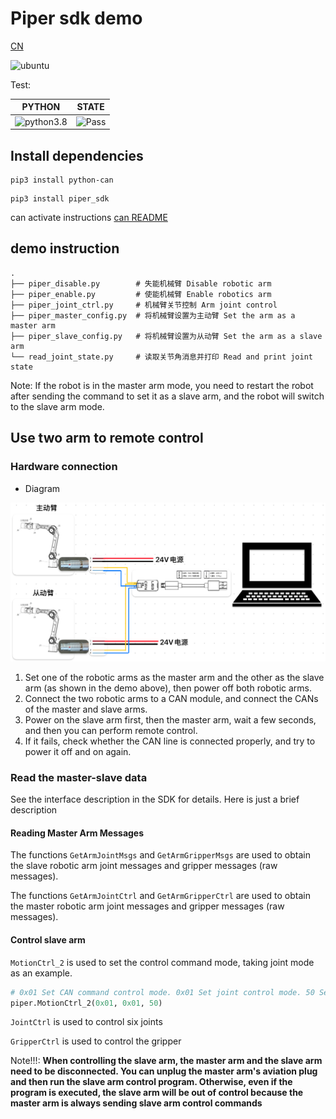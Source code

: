# Piper sdk demo

[CN](README.MD)

![ubuntu](https://img.shields.io/badge/Ubuntu-20.04-orange.svg)

Test:

|PYTHON |STATE|
|---|---|
|![python3.8](https://img.shields.io/badge/Python-3.8-blue.svg)|![Pass](https://img.shields.io/badge/Pass-blue.svg)|

## Install dependencies

```shell
pip3 install python-can
```

```shell
pip3 install piper_sdk
```

can activate instructions [can README](./can_config.MD)

## demo instruction

```shell
.
├── piper_disable.py        # 失能机械臂 Disable robotic arm
├── piper_enable.py         # 使能机械臂 Enable robotics arm
├── piper_joint_ctrl.py     # 机械臂关节控制 Arm joint control
├── piper_master_config.py  # 将机械臂设置为主动臂 Set the arm as a master arm
├── piper_slave_config.py   # 将机械臂设置为从动臂 Set the arm as a slave arm
└── read_joint_state.py     # 读取关节角消息并打印 Read and print joint state
```

Note: If the robot is in the master arm mode, you need to restart the robot after sending the command to set it as a slave arm, and the robot will switch to the slave arm mode.

## Use two arm to remote control

### Hardware connection

- Diagram

![ ](../asserts/接线图.PNG)

1. Set one of the robotic arms as the master arm and the other as the slave arm (as shown in the demo above), then power off both robotic arms.
2. Connect the two robotic arms to a CAN module, and connect the CANs of the master and slave arms.
3. Power on the slave arm first, then the master arm, wait a few seconds, and then you can perform remote control.
4. If it fails, check whether the CAN line is connected properly, and try to power it off and on again.

### Read the master-slave data

See the interface description in the SDK for details. Here is just a brief description

#### Reading Master Arm Messages

The functions `GetArmJointMsgs` and `GetArmGripperMsgs` are used to obtain the slave robotic arm joint messages and gripper messages (raw messages).

The functions `GetArmJointCtrl` and `GetArmGripperCtrl` are used to obtain the master robotic arm joint messages and gripper messages (raw messages).

#### Control slave arm

`MotionCtrl_2` is used to set the control command mode, taking joint mode as an example.

```python
# 0x01 Set CAN command control mode. 0x01 Set joint control mode. 50 Set robotic arm movement speed.
piper.MotionCtrl_2(0x01, 0x01, 50)
```

`JointCtrl` is used to control six joints

`GripperCtrl` is used to control the gripper

Note!!!: **When controlling the slave arm, the master arm and the slave arm need to be disconnected. You can unplug the master arm's aviation plug and then run the slave arm control program. Otherwise, even if the program is executed, the slave arm will be out of control because the master arm is always sending slave arm control commands**
